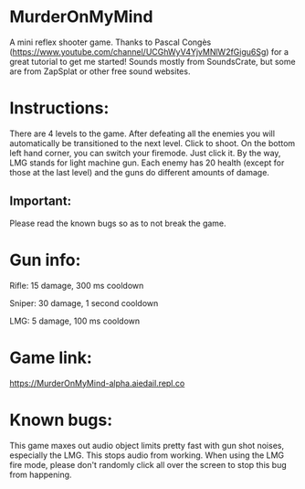 # MurderOnMyMind
A mini reflex shooter game. Thanks to Pascal Congès (https://www.youtube.com/channel/UCGhWyV4YjvMNlW2fGigu6Sg) for a great tutorial to get me started! Sounds mostly from SoundsCrate, but some are from ZapSplat or other free sound websites.
# Instructions:
There are 4 levels to the game. After defeating all the enemies you will automatically be transitioned to the next level. Click to shoot. On the bottom left hand corner, you can switch your firemode. Just click it. By the way, LMG stands for light machine gun. Each enemy has 20 health (except for those at the last level) and the guns do different amounts of damage. 
## Important:
Please read the known bugs so as to not break the game.
# Gun info:
Rifle: 15 damage, 300 ms cooldown

Sniper: 30 damage, 1 second cooldown

LMG: 5 damage, 100 ms cooldown
# Game link:
https://MurderOnMyMind-alpha.aiedail.repl.co
# Known bugs:
This game maxes out audio object limits pretty fast with gun shot noises, especially the LMG. This stops audio from working. When using the LMG fire mode, please don't randomly click all over the screen to stop this bug from happening.